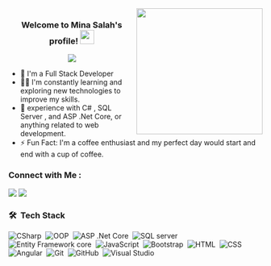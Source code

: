<img width="250" align="right" src="https://c.tenor.com/_DOBjnGspYAAAAAM/code-coding.gif">

<h3 align="center">
  Welcome to Mina Salah's profile!
  <img src="https://media.giphy.com/media/hvRJCLFzcasrR4ia7z/giphy.gif" width="28">
</h3>

<!-- Typing SVG by DenverCoder1 - https://github.com/DenverCoder1/readme-typing-svg -->
<p align="center">
  <a href="https://github.com/DenverCoder1/readme-typing-svg"><img src="https://readme-typing-svg.herokuapp.com/?lines=Full-stack%20web%20developer;Always%20learning%20new%20things&font=Fira%20Code&center=true&width=440&height=45&color=f75c7e&vCenter=true&size=22"></a>
</p> 

- 🏢 I'm a Full Stack Developer
- 👨‍💻 I'm constantly learning and exploring new technologies to improve my skills.
- 💬 experience with C# , SQL Server , and ASP .Net Core, or anything related to web development.
- ⚡ Fun Fact: I'm a coffee enthusiast and my perfect day would start and end with a cup of coffee.



### Connect with Me :

<a href="https://linkedin.com/in/mina-salah-sadik-0340a81b2" target="_blank"><img src="https://img.shields.io/badge/-Mina%20Salah%20Sadik-0077B5?style=for-the-badge&logo=Linkedin&logoColor=white"/></a> <a href="https://t.me/nashedfekry" target="_blank"><img src="https://img.shields.io/badge/-Mina%20Salah%20Sadik-0077B5?style=for-the-badge&logo=Telegram&logoColor=white"/></a>
### 🛠 &nbsp;Tech Stack

![CSharp](https://img.shields.io/badge/-CSharp-05122A?style=flat&logo=CSharp&logoColor=339933)&nbsp;
![OOP](https://img.shields.io/badge/-OOP%20-05122A?style=flat&logo=OOP)&nbsp;
![ASP .Net Core](https://img.shields.io/badge/-ASP%20.Net%20Core-05122A?style=flat&logo=ASP&.Net&Core)&nbsp;
![SQL server](https://img.shields.io/badge/-Sql-05122A?style=flat&logo=Sql)&nbsp;
![Entity Framework core](https://img.shields.io/badge/-Entity%20Framework%20core-05122A?style=flat&logo=Entity&Framework&core)&nbsp;
![JavaScript](https://img.shields.io/badge/-JavaScript-05122A?style=flat&logo=javascript)&nbsp;
![Bootstrap](https://img.shields.io/badge/-Bootstrap-05122A?style=flat&logo=bootstrap&logoColor=563D7C)&nbsp;
![HTML](https://img.shields.io/badge/-HTML-05122A?style=flat&logo=HTML5)&nbsp;
![CSS](https://img.shields.io/badge/-CSS-05122A?style=flat&logo=CSS3&logoColor=1572B6)&nbsp;
![Angular](https://img.shields.io/badge/-Angular-05122A?style=flat&logo=Angular)&nbsp;
![Git](https://img.shields.io/badge/-Git-05122A?style=flat&logo=git)&nbsp;
![GitHub](https://img.shields.io/badge/-GitHub-05122A?style=flat&logo=github)&nbsp;
![Visual Studio](https://img.shields.io/badge/-Visual%20Studio-05122A?style=flat&logo=visual-studio&logoColor=007ACC)&nbsp;
